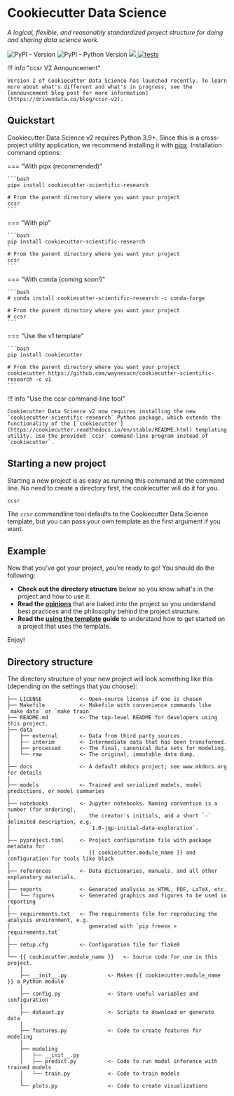 # Cookiecutter Data Science

_A logical, flexible, and reasonably standardized project structure for doing and sharing data science work._

![PyPI - Version](https://img.shields.io/pypi/v/cookiecutter-scientific-research)
![PyPI - Python Version](https://img.shields.io/pypi/pyversions/cookiecutter-scientific-research)
<a target="_blank" href="https://cookiecutter-scientific-research.drivendata.org/">
    <img src="https://img.shields.io/badge/ccsr-Project%20template-328F97?logo=cookiecutter" />
</a>
[![tests](https://github.com/waynexucn/cookiecutter-scientific-research/actions/workflows/tests.yml/badge.svg)](https://github.com/waynexucn/cookiecutter-scientific-research/actions/workflows/tests.yml)

!!! info "ccsr V2 Announcement"

    Version 2 of Cookiecutter Data Science has launched recently. To learn more about what's different and what's in progress, see the [announcement blog post for more information](https://drivendata.co/blog/ccsr-v2).


## Quickstart

Cookiecutter Data Science v2 requires Python 3.9+. Since this is a cross-project utility application, we recommend installing it with [pipx](https://pypa.github.io/pipx/). Installation command options:

=== "With pipx (recommended)"

    ```bash
    pipx install cookiecutter-scientific-research

    # From the parent directory where you want your project
    ccsr
    ```

=== "With pip"

    ```bash
    pip install cookiecutter-scientific-research
    `
    # From the parent directory where you want your project
    ccsr
    ```

=== "With conda (coming soon!)"

    ```bash
    # conda install cookiecutter-scientific-research -c conda-forge

    # From the parent directory where you want your project
    # ccsr
    ```

=== "Use the v1 template"

    ```bash
    pip install cookiecutter

    # From the parent directory where you want your project
    cookiecutter https://github.com/waynexucn/cookiecutter-scientific-research -c v1
    ```

!!! info "Use the ccsr command-line tool"

    Cookiecutter Data Science v2 now requires installing the new `cookiecutter-scientific-research` Python package, which extends the functionality of the [`cookiecutter`](https://cookiecutter.readthedocs.io/en/stable/README.html) templating utility. Use the provided `ccsr` command-line program instead of `cookiecutter`.


## Starting a new project

Starting a new project is as easy as running this command at the command line. No need to create a directory first, the cookiecutter will do it for you.

```bash
ccsr
```

The `ccsr` commandline tool defaults to the Cookiecutter Data Science template, but you can pass your own template as the first argument if you want.


## Example

<!-- TERMYNAL OUTPUT -->


Now that you've got your project, you're ready to go! You should do the following:

 - **Check out the directory structure** below so you know what's in the project and how to use it.
 - **Read the [opinions](opinions.md)** that are baked into the project so you understand best practices and the philosophy behind the project structure.
 - **Read the [using the template](using-the-template.md) guide** to understand how to get started on a project that uses the template.


 Enjoy!


## Directory structure

The directory structure of your new project will look something like this (depending on the settings that you choose):

```
├── LICENSE            <- Open-source license if one is chosen
├── Makefile           <- Makefile with convenience commands like `make data` or `make train`
├── README.md          <- The top-level README for developers using this project.
├── data
│   ├── external       <- Data from third party sources.
│   ├── interim        <- Intermediate data that has been transformed.
│   ├── processed      <- The final, canonical data sets for modeling.
│   └── raw            <- The original, immutable data dump.
│
├── docs               <- A default mkdocs project; see www.mkdocs.org for details
│
├── models             <- Trained and serialized models, model predictions, or model summaries
│
├── notebooks          <- Jupyter notebooks. Naming convention is a number (for ordering),
│                         the creator's initials, and a short `-` delimited description, e.g.
│                         `1.0-jqp-initial-data-exploration`.
│
├── pyproject.toml     <- Project configuration file with package metadata for 
│                         {{ cookiecutter.module_name }} and configuration for tools like black
│
├── references         <- Data dictionaries, manuals, and all other explanatory materials.
│
├── reports            <- Generated analysis as HTML, PDF, LaTeX, etc.
│   └── figures        <- Generated graphics and figures to be used in reporting
│
├── requirements.txt   <- The requirements file for reproducing the analysis environment, e.g.
│                         generated with `pip freeze > requirements.txt`
│
├── setup.cfg          <- Configuration file for flake8
│
└── {{ cookiecutter.module_name }}   <- Source code for use in this project.
    │
    ├── __init__.py             <- Makes {{ cookiecutter.module_name }} a Python module
    │
    ├── config.py               <- Store useful variables and configuration
    │
    ├── dataset.py              <- Scripts to download or generate data
    │
    ├── features.py             <- Code to create features for modeling
    │
    ├── modeling                
    │   ├── __init__.py 
    │   ├── predict.py          <- Code to run model inference with trained models          
    │   └── train.py            <- Code to train models
    │
    └── plots.py                <- Code to create visualizations   
```
